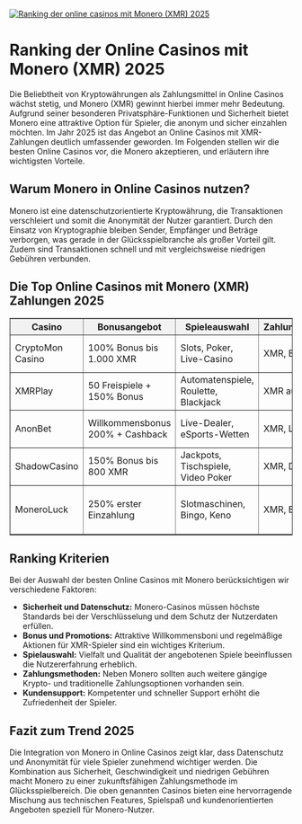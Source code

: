 [![Ranking der online casinos mit Monero (XMR) 2025](https://123-caf.pages.dev/gitsignup.png)](https://vrmoo.ru/Bt82HjjY)

<h1>Ranking der Online Casinos mit Monero (XMR) 2025</h1> <p>Die Beliebtheit von Kryptowährungen als Zahlungsmittel in Online Casinos wächst stetig, und Monero (XMR) gewinnt hierbei immer mehr Bedeutung. Aufgrund seiner besonderen Privatsphäre-Funktionen und Sicherheit bietet Monero eine attraktive Option für Spieler, die anonym und sicher einzahlen möchten. Im Jahr 2025 ist das Angebot an Online Casinos mit XMR-Zahlungen deutlich umfassender geworden. Im Folgenden stellen wir die besten Online Casinos vor, die Monero akzeptieren, und erläutern ihre wichtigsten Vorteile.</p>  <h2>Warum Monero in Online Casinos nutzen?</h2> <p>Monero ist eine datenschutzorientierte Kryptowährung, die Transaktionen verschleiert und somit die Anonymität der Nutzer garantiert. Durch den Einsatz von Kryptographie bleiben Sender, Empfänger und Beträge verborgen, was gerade in der Glücksspielbranche als großer Vorteil gilt. Zudem sind Transaktionen schnell und mit vergleichsweise niedrigen Gebühren verbunden.</p>  <h2>Die Top Online Casinos mit Monero (XMR) Zahlungen 2025</h2> <table border="1" cellpadding="8" cellspacing="0" style="border-collapse: collapse; width: 100%;"> <thead> <tr style="background-color: #f2f2f2;"> <th>Casino</th> <th>Bonusangebot</th> <th>Spieleauswahl</th> <th>Zahlungsmethoden</th> <th>Besondere Features</th> </tr> </thead> <tbody> <tr> <td>CryptoMon Casino</td> <td>100% Bonus bis 1.000 XMR</td> <td>Slots, Poker, Live-Casino</td> <td>XMR, BTC, ETH</td> <td>Starke Datenschutzrichtlinien, schneller Support</td> </tr> <tr> <td>XMRPlay</td> <td>50 Freispiele + 150% Bonus</td> <td>Automatenspiele, Roulette, Blackjack</td> <td>XMR ausschließlich</td> <td>Anonyme Registrierung, geringe Gebühren</td> </tr> <tr> <td>AnonBet</td> <td>Willkommensbonus 200% + Cashback</td> <td>Live-Dealer, eSports-Wetten</td> <td>XMR, LTC, BTC</td> <td>Spezialisiert auf Datenschutz, große Community</td> </tr> <tr> <td>ShadowCasino</td> <td>150% Bonus bis 800 XMR</td> <td>Jackpots, Tischspiele, Video Poker</td> <td>XMR, DASH, ETH</td> <td>Reguliert in Malta, hohe Sicherheitsstandards</td> </tr> <tr> <td>MoneroLuck</td> <td>250% erster Einzahlung</td> <td>Slotmaschinen, Bingo, Keno</td> <td>XMR, BTC</td> <td>Niedrige Mindesteinzahlung, schneller Auszahlungsprozess</td> </tr> </tbody> </table>  <h2>Ranking Kriterien</h2> <p>Bei der Auswahl der besten Online Casinos mit Monero berücksichtigen wir verschiedene Faktoren:</p> <ul> <li><strong>Sicherheit und Datenschutz:</strong> Monero-Casinos müssen höchste Standards bei der Verschlüsselung und dem Schutz der Nutzerdaten erfüllen.</li> <li><strong>Bonus und Promotions:</strong> Attraktive Willkommensboni und regelmäßige Aktionen für XMR-Spieler sind ein wichtiges Kriterium.</li> <li><strong>Spielauswahl:</strong> Vielfalt und Qualität der angebotenen Spiele beeinflussen die Nutzererfahrung erheblich.</li> <li><strong>Zahlungsmethoden:</strong> Neben Monero sollten auch weitere gängige Krypto- und traditionelle Zahlungsoptionen vorhanden sein.</li> <li><strong>Kundensupport:</strong> Kompetenter und schneller Support erhöht die Zufriedenheit der Spieler.</li> </ul>  <h2>Fazit zum Trend 2025</h2> <p>Die Integration von Monero in Online Casinos zeigt klar, dass Datenschutz und Anonymität für viele Spieler zunehmend wichtiger werden. Die Kombination aus Sicherheit, Geschwindigkeit und niedrigen Gebühren macht Monero zu einer zukunftsfähigen Zahlungsmethode im Glücksspielbereich. Die oben genannten Casinos bieten eine hervorragende Mischung aus technischen Features, Spielspaß und kundenorientierten Angeboten speziell für Monero-Nutzer.</p>